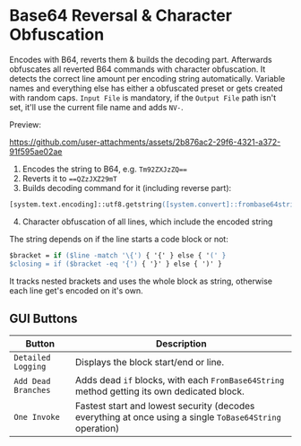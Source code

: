 # Base64 Reversal & Character Obfuscation

Encodes with B64, reverts them & builds the decoding part. Afterwards obfuscates all reverted B64 commands with character obfuscation.  It detects the correct line amount per encoding string automatically. Variable names and everything else has either a obfuscated preset or gets created with random caps. `Input File` is mandatory, if the `Output File` path isn't set, it'll use the current file name and adds `NV-`.

Preview:

https://github.com/user-attachments/assets/2b876ac2-29f6-4321-a372-91f595ae02ae

1. Encodes the string to B64, e.g. `Tm92ZXJzZQ==`
2. Reverts it to `==QZzJXZ29mT`
3. Builds decoding command for it (including reverse part):
```ps
[system.text.encoding]::utf8.getstring([system.convert]::frombase64string(-join(...)
```
4. Character obfuscation of all lines, which include the encoded string

The string depends on if the line starts a code block or not:
```ps
$bracket = if ($line -match '\{') { '{' } else { '(' }
$closing = if ($bracket -eq '{') { '}' } else { ')' }
```
It tracks nested brackets and uses the whole block as string, otherwise each line get's encoded on it's own.

## GUI Buttons
| Button             | Description                                                                                              |
|--------------------|----------------------------------------------------------------------------------------------------------|
| `Detailed Logging` | Displays the block start/end or line.                                                                    |
| `Add Dead Branches`| Adds dead `if` blocks, with each `FromBase64String` method getting its own dedicated block.               |
| `One Invoke`       | Fastest start and lowest security (decodes everything at once using a single `ToBase64String` operation) |
